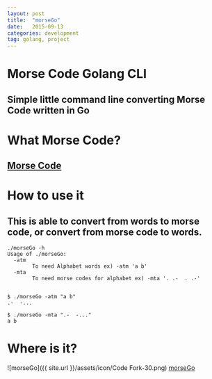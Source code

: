 ```yaml
---
layout: post
title:  "morseGo"
date:   2015-09-13
categories: development
tag: golang, project
---
```


# Morse Code Golang CLI

## Simple little command line converting Morse Code written in Go

# What Morse Code?

## [Morse Code](https://en.wikipedia.org/wiki/Morse_code)

# How to use it

## This is able to convert from words to morse code, or convert from morse code to words.
```
./morseGo -h
Usage of ./morseGo:
  -atm
        To need Alphabet words ex) -atm 'a b'
  -mta
        To need morse codes for alphabet ex) -mta '. .-  . .-'


$ ./morseGo -atm "a b"
.-  -...

$ ./morseGo -mta ".-  -..."
a b
```

# Where is it?
![morseGo]({{ site.url }}/assets/icon/Code Fork-30.png) [morseGo](https://github.com/hellworld-io/morseGo)
